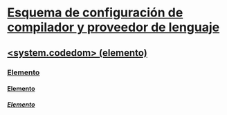 # [Esquema de configuración de compilador y proveedor de lenguaje](index.md)
## [<system.codedom> (elemento)](system-codedom-element.md)
### [Elemento <compilers>](compilers-element.md)
#### [Elemento <compiler>](compiler-element.md)
##### [Elemento <providerOption>](provideroption-element.md)
